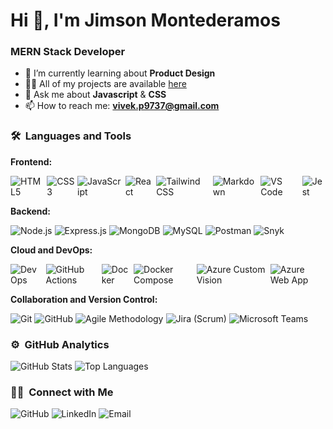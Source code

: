 # Hi 👋, I'm Jimson Montederamos
### MERN Stack Developer

- 🌱 I’m currently learning about **Product Design**
- 👨‍💻 All of my projects are available [here](https://www.vivek9patel.com/projects)
- 💬 Ask me about **Javascript** & **CSS**
- 📫 How to reach me: **vivek.p9737@gmail.com**

### 🛠 &nbsp;Languages and Tools

**Frontend:**
<div style="display: flex; gap: 4px;">
    <img src="https://img.shields.io/badge/-HTML5-%23E44D27?style=for-the-badge&logo=html5&logoColor=ffffff" alt="HTML5">
    <img src="https://img.shields.io/badge/-CSS3-%231572B6?style=for-the-badge&logo=css3" alt="CSS3">
    <img src="https://img.shields.io/badge/-JavaScript-%23F7DF1C?style=for-the-badge&logo=javascript&logoColor=000000&labelColor=%23F7DF1C&color=%23FFCE5A" alt="JavaScript">
    <img src="https://img.shields.io/badge/-React-61DAFB?style=for-the-badge&logo=react&logoColor=ffffff" alt="React">
    <img src="https://img.shields.io/badge/Tailwind_CSS-38B2AC?style=for-the-badge&logo=tailwind-css&logoColor=white" alt="Tailwind CSS">
    <img src="https://img.shields.io/badge/Markdown-000000?style=for-the-badge&logo=markdown&logoColor=white" alt="Markdown">
    <img src="http://img.shields.io/badge/-VS%20Code-007ACC?style=for-the-badge&logo=visual-studio-code&logoColor=ffffff" alt="VS Code">
    <img src="https://img.shields.io/badge/Jest-C21325?style=for-the-badge&logo=jest&logoColor=white" alt="Jest">
</div>

**Backend:**
<div style="display: flex; gap: 4px;">
    <img src="https://img.shields.io/badge/-Nodejs-339933?style=for-the-badge&logo=Node.js&logoColor=ffffff" alt="Node.js">
    <img src="https://img.shields.io/badge/Express.js-000000?style=for-the-badge&logo=express&logoColor=white" alt="Express.js">
    <img src="https://img.shields.io/badge/MongoDB-4EA94B?style=for-the-badge&logo=mongodb&logoColor=white" alt="MongoDB">
    <img src="https://img.shields.io/badge/MySQL-4479A1?style=for-the-badge&logo=mysql&logoColor=white" alt="MySQL">
    <img src="https://img.shields.io/badge/Postman-FF6C37?style=for-the-badge&logo=postman&logoColor=white" alt="Postman">
    <img src="https://img.shields.io/badge/Snyk-4C6EF5?style=for-the-badge&logo=snyk&logoColor=white" alt="Snyk">
</div>

**Cloud and DevOps:**
<div style="display: flex; gap: 4px;">
    <img src="https://img.shields.io/badge/DevOps-00C7B7?style=for-the-badge&logo=azure-devops&logoColor=white" alt="DevOps">
    <img src="https://img.shields.io/badge/GitHub%20Actions-2088FF?style=for-the-badge&logo=github-actions&logoColor=white" alt="GitHub Actions">
    <img src="https://img.shields.io/badge/Docker-2496ED?style=for-the-badge&logo=docker&logoColor=white" alt="Docker">
    <img src="https://img.shields.io/badge/Docker%20Compose-2496ED?style=for-the-badge&logo=docker&logoColor=white" alt="Docker Compose">
    <img src="https://img.shields.io/badge/Azure%20Custom%20Vision-0078D4?style=for-the-badge&logo=microsoft-azure&logoColor=white" alt="Azure Custom Vision">
    <img src="https://img.shields.io/badge/Azure%20Web%20App-0089D6?style=for-the-badge&logo=microsoft-azure&logoColor=white" alt="Azure Web App">
</div>

**Collaboration and Version Control:**
<div style="display: flex; gap: 4px;">
    <img src="https://img.shields.io/badge/-Git-%23F05032?style=for-the-badge&logo=git&logoColor=%23ffffff" alt="Git">
    <img src="https://img.shields.io/badge/-GitHub-181717?style=for-the-badge&logo=github" alt="GitHub">
    <img src="https://img.shields.io/badge/Agile-0095D5?style=for-the-badge&logo=agile&logoColor=white" alt="Agile Methodology">
    <img src="https://img.shields.io/badge/Jira-0052CC?style=for-the-badge&logo=jira&logoColor=white" alt="Jira (Scrum)">
    <img src="https://img.shields.io/badge/Microsoft%20Teams-6264A7?style=for-the-badge&logo=microsoft-teams&logoColor=white" alt="Microsoft Teams">
</div>

### ⚙️ &nbsp;GitHub Analytics

![GitHub Stats](https://github-readme-stats-eight-theta.vercel.app/api?username=vivek9patel&show_icons=true&theme=algolia&include_all_commits=true&count_private=true)
![Top Languages](https://github-readme-stats-eight-theta.vercel.app/api/top-langs/?username=vivek9patel&layout=compact&langs_count=8&theme=algolia)

### 🤝🏻 &nbsp;Connect with Me

<img src="https://img.shields.io/badge/GitHub-181717?style=for-the-badge&logo=github&logoColor=white" alt="GitHub">
<img src="https://img.shields.io/badge/LinkedIn-0077B5?style=for-the-badge&logo=linkedin&logoColor=white" alt="LinkedIn">
<img src="https://img.shields.io/badge/Email-D14836?style=for-the-badge&logo=gmail&logoColor=white" alt="Email">


